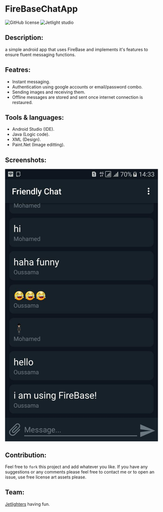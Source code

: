 # FireBaseChatApp

![GitHub license](https://img.shields.io/github/license/oussamabonnor1/SimpleCalculator-WPF.svg)
![Jetlight studio](https://img.shields.io/badge/Made%20by-Jetlight%20studio-blue.svg?color=082544)

## Description:
a simple android app that uses FireBase and implements it's features to ensure fluent messaging functions.

## Featres:
* Instant messaging.
* Authentication using google accounts or email/password combo.
* Sending images and receiving them.
* Offline messages are stored and sent once internet connection is restaured.

## Tools & languages: 
* Android Studio (IDE).
* Java (Logic code).
* XML (Design).
* Paint.Net (Image editting).

## Screenshots: 
![Chat App](Screenshots/mainActivity.jpg)

## Contribution:
Feel free to `fork` this project and add whatever you like. If you have any suggestions or any comments please feel free to contact me or to open an issue, use free license art assets please.

## Team:
[Jetlighters](https://github.com/JetLightStudio) having fun.
